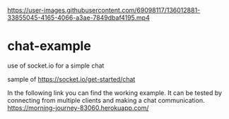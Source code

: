 

https://user-images.githubusercontent.com/69098117/136012881-33855045-4165-4066-a3ae-7849dbaf4195.mp4

# chat-example
use of socket.io for a simple chat

sample of
https://socket.io/get-started/chat

In the following link you can find the working example.
It can be tested by connecting from multiple clients and making a chat communication.
https://morning-journey-83060.herokuapp.com/


